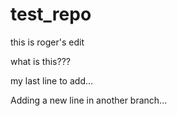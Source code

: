 # test_repo

this is roger's edit


what is this???

my last line to add...

Adding a new line in another branch...